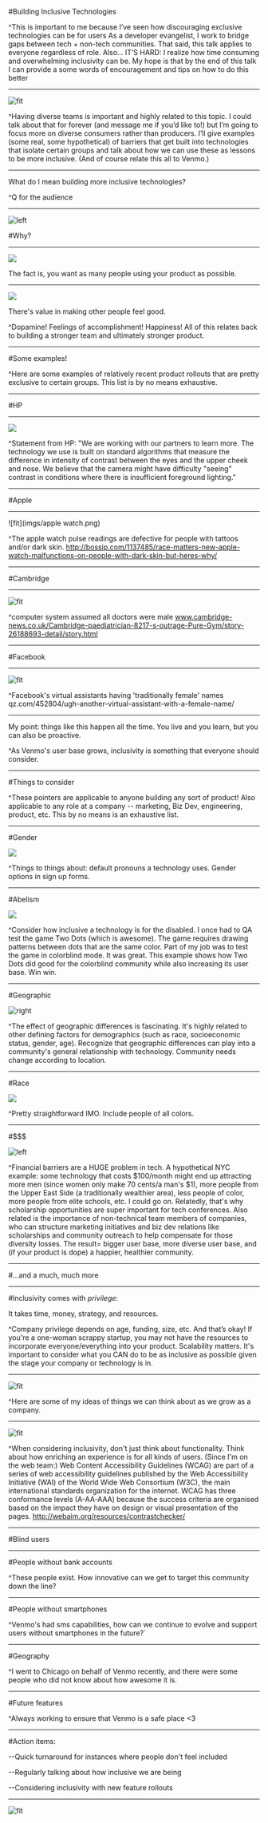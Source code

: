 #Building Inclusive Technologies

^This is important to me because I’ve seen how discouraging exclusive technologies can be for users
As a developer evangelist, I work to bridge gaps between tech + non-tech communities. That said, this talk applies to everyone regardless of role. 
Also... IT’S HARD: I realize how time consuming and overwhelming inclusivity can be.
My hope is that by the end of this talk I can provide a some words of encouragement and tips on how to do this better

---

![fit](http://www.thelostogle.com/wp-content/uploads/2012/10/diversity-500x466.jpg)

^Having diverse teams is important and highly related to this topic. 
I could talk about that for forever (and message me if you’d like to!) but I’m going to focus more on diverse consumers rather than producers.
I’ll give examples (some real, some hypothetical) of barriers that get built into technologies that isolate certain groups and talk about how we can use these as lessons to be more inclusive.
(And of course relate this all to Venmo.)

---

What do I mean building more inclusive technologies?

^Q for the audience

---

![left](http://cdn.shopify.com/s/files/1/0237/1363/products/front_6b56605d-bf49-4238-a033-25671d0d6329.jpg?v=1402914705)

#Why?

---

![](https://thumbnails-visually.netdna-ssl.com/worldmap-worldmap-photos-wallpapers-galleries-full-hd_50290fb555fd4_w1500.jpg)

The fact is, you want as many people using your product as possible. 

---

![](http://www.wallpaperawesome.com/wallpapers-awesome/wallpapers-people-men-women-child-baby-awesome/wallpaper-beach-happy-people.jpg)

There's value in making other people feel good.

^Dopamine! Feelings of accomplishment! Happiness!
All of this relates back to building a stronger team and ultimately stronger product. 

---

#Some examples!

^Here are some examples of relatively recent product rollouts that are pretty exclusive to certain groups. This list is by no means exhaustive. 

---

#HP

---

![](https://www.youtube.com/watch?t=7&v=t4DT3tQqgRM)

^Statement from HP: "We are working with our partners to learn more. The technology we use is built on standard algorithms that measure the difference in intensity of contrast between the eyes and the upper cheek and nose. We believe that the camera might have difficulty "seeing" contrast in conditions where there is insufficient foreground lighting."

---

#Apple

---

![fit](imgs/apple watch.png)

^The apple watch pulse readings are defective for people with tattoos and/or dark skin.
http://bossip.com/1137485/race-matters-new-apple-watch-malfunctions-on-people-with-dark-skin-but-heres-why/

---

#Cambridge

---

![fit](imgs/doctor.png)

^computer system assumed all doctors were male 
www.cambridge-news.co.uk/Cambridge-paediatrician-8217-s-outrage-Pure-Gym/story-26188693-detail/story.html

---

#Facebook

---

![fit](imgs/fb.png)

^Facebook's virtual assistants having 'traditionally female' names
qz.com/452804/ugh-another-virtual-assistant-with-a-female-name/

---

My point: things like this happen all the time. You live and you learn, but you can also be proactive. 

^As Venmo's user base grows, inclusivity is something that everyone should consider.

---

#Things to consider

^These pointers are applicable to anyone building any sort of product!
Also applicable to any role at a company -- marketing, Biz Dev, engineering, product, etc.
This by no means is an exhaustive list.

---

#Gender

![](imgs/gender.png)

^Things to things about: default pronouns a technology uses. Gender options in sign up forms.

---

#Abelism

![](imgs/able.gif)

^Consider how inclusive a technology is for the disabled.
I once had to QA test the game Two Dots (which is awesome). The game requires drawing patterns between dots that are the same color. Part of my job was to test the game in colorblind mode. It was great.
This example shows how Two Dots did good for the colorblind community while also increasing its user base. Win win.

---

#Geographic

![right](http://www.clker.com/cliparts/S/g/C/T/0/B/cartoon-world-hi.png)

^The effect of geographic differences is fascinating. It's highly related to other defining factors for demographics (such as race, socioeconomic status, gender, age). Recognize that geographic differences can play into a community's general relationship with technology. Community needs change according to location.

---

#Race

![](imgs/race.gif)

^Pretty straightforward IMO. Include people of all colors.

---

#$$$

![left](http://images.clipartpanda.com/green-dollar-sign-clipart-green-dollar-sign-4.jpg)

^Financial barriers are a HUGE problem in tech. 
A hypothetical NYC example: some technology that costs $100/month might end up attracting more men (since women only make 70 cents/a man's $1), more people from the Upper East Side (a traditionally wealthier area), less people of color, more people from elite schools, etc. I could go on.
Relatedly, that's why scholarship opportunities are super important for tech conferences. 
Also related is the importance of non-technical team members of companies, who can structure marketing initiatives and biz dev relations like scholarships and community outreach to help compensate for those diversity losses.
The result= bigger user base, more diverse user base, and (if your product is dope) a happier, healthier community.

---

#...and a much, much more

---

#Inclusivity comes with *privilege*:

It takes time, money, strategy, and resources.

^Company privilege depends on age, funding, size, etc. And that’s okay! If you're a one-woman scrappy startup, you may not have the resources to incorporate everyone/everything into your product. Scalability matters. It's important to consider what you CAN do to be as inclusive as possible given the stage your company or technology is in.

---

![fit](imgs/venmo.png)

^Here are some of my ideas of things we can think about as we grow as a company.

---

![fit](imgs/contrast.png)

^When considering inclusivity, don't just think about functionality. Think about how enriching an experience is for all kinds of users.
(Since I'm on the web team:) 
Web Content Accessibility Guidelines (WCAG) are part of a series of web accessibility guidelines published by the Web Accessibility Initiative (WAI) of the World Wide Web Consortium (W3C), the main international standards organization for the internet.
WCAG has three conformance levels (A-AA-AAA) because the success criteria are organised based on the impact they have on design or visual presentation of the pages.
http://webaim.org/resources/contrastchecker/

---

#Blind users

---

#People without bank accounts

^These people exist. How innovative can we get to target this community down the line?

---

#People without smartphones

^Venmo's had sms capabilities, how can we continue to evolve and support users without smartphones in the future?`

---

#Geography

^I went to Chicago on behalf of Venmo recently, and there were some people who did not know about how awesome it is.

---

#Future features

^Always working to ensure that Venmo is a safe place <3

---

#Action items:

--Quick turnaround for instances where people don't feel included

--Regularly talking about how inclusive we are being

--Considering inclusivity with new feature rollouts

---

![fit](http://www.threespiresbrewing.com/wp-content/uploads/2015/06/Thats-All-Folks.jpg)
